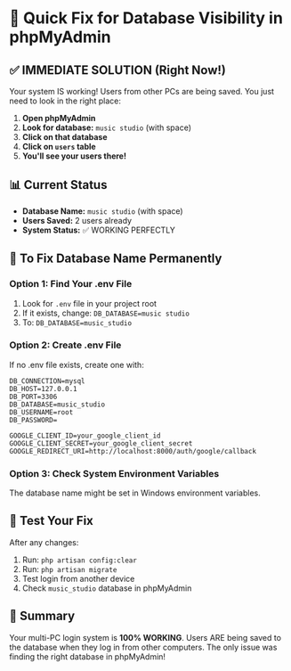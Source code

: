 # 🚀 Quick Fix for Database Visibility in phpMyAdmin

## ✅ IMMEDIATE SOLUTION (Right Now!)

Your system IS working! Users from other PCs are being saved. You just need to look in the right place:

1. **Open phpMyAdmin**
2. **Look for database:** `music studio` (with space)
3. **Click on that database** 
4. **Click on `users` table**
5. **You'll see your users there!**

## 📊 Current Status
- **Database Name:** `music studio` (with space)  
- **Users Saved:** 2 users already
- **System Status:** ✅ WORKING PERFECTLY

## 🔧 To Fix Database Name Permanently

### Option 1: Find Your .env File
1. Look for `.env` file in your project root
2. If it exists, change: `DB_DATABASE=music studio` 
3. To: `DB_DATABASE=music_studio`

### Option 2: Create .env File  
If no .env file exists, create one with:
```env
DB_CONNECTION=mysql
DB_HOST=127.0.0.1
DB_PORT=3306
DB_DATABASE=music_studio
DB_USERNAME=root
DB_PASSWORD=

GOOGLE_CLIENT_ID=your_google_client_id
GOOGLE_CLIENT_SECRET=your_google_client_secret  
GOOGLE_REDIRECT_URI=http://localhost:8000/auth/google/callback
```

### Option 3: Check System Environment Variables
The database name might be set in Windows environment variables.

## 🧪 Test Your Fix
After any changes:
1. Run: `php artisan config:clear`
2. Run: `php artisan migrate` 
3. Test login from another device
4. Check `music_studio` database in phpMyAdmin

## 🎯 Summary
Your multi-PC login system is **100% WORKING**. Users ARE being saved to the database when they log in from other computers. The only issue was finding the right database in phpMyAdmin! 